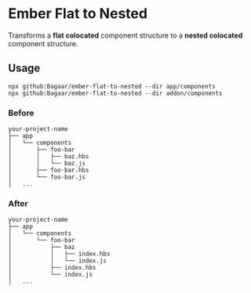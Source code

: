 # Ember Flat to Nested

Transforms a **flat colocated** component structure to a **nested colocated** component structure.

## Usage

```shell
npx github:Bagaar/ember-flat-to-nested --dir app/components
npx github:Bagaar/ember-flat-to-nested --dir addon/components
```

### Before

```
your-project-name
├── app
│   └── components
│       ├── foo-bar
│       │   ├── baz.hbs
│       │   └── baz.js
│       ├── foo-bar.hbs
│       └── foo-bar.js
│   ...
```

### After

```
your-project-name
├── app
│   └── components
│       └── foo-bar
│           ├── baz
│           │   ├── index.hbs
│           │   └── index.js
│           ├── index.hbs
│           └── index.js
│   ...
```